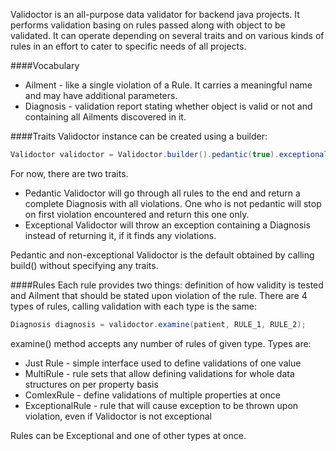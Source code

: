 Validoctor is an all-purpose data validator for backend java projects. It performs validation basing on rules passed along with object to be validated. It can operate depending on several traits and on various kinds of rules in an effort to cater to specific needs of all projects.

####Vocabulary
* Ailment - like a single violation of a Rule. It carries a meaningful name and may have additional parameters.
* Diagnosis - validation report stating whether object is valid or not and containing all Ailments discovered in it.

####Traits
Validoctor instance can be created using a builder:
```java
Validoctor validoctor = Validoctor.builder().pedantic(true).exceptional(false).build();
```
For now, there are two traits.
* Pedantic Validoctor will go through all rules to the end and return a complete Diagnosis with all violations. One who is not pedantic will stop on first violation encountered and return this one only.
* Exceptional Validoctor will throw an exception containing a Diagnosis instead of returning it, if it finds any violations.

Pedantic and non-exceptional Validoctor is the default obtained by calling build() without specifying any traits.

####Rules
Each rule provides two things: definition of how validity is tested and Ailment that should be stated upon violation of the rule.
There are 4 types of rules, calling validation with each type is the same:
```java
Diagnosis diagnosis = validoctor.examine(patient, RULE_1, RULE_2);
```
examine() method accepts any number of rules of given type.
Types are:
* Just Rule - simple interface used to define validations of one value
* MultiRule - rule sets that allow defining validations for whole data structures on per property basis
* ComlexRule - define validations of multiple properties at once
* ExceptionalRule - rule that will cause exception to be thrown upon violation, even if Validoctor is not exceptional

Rules can be Exceptional and one of other types at once.